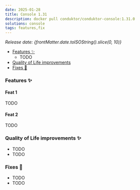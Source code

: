```yaml
---
date: 2025-01-28
title: Console 1.31
description: docker pull conduktor/conduktor-console:1.31.0
solutions: console
tags: features,fix
---
```


*Release date: {frontMatter.date.toISOString().slice(0, 10)}*

- [Features ✨](#features-)
  - TODO
- [Quality of Life improvements](#quality-of-life-improvements)
- [Fixes 🔨](#fixes-)


### Features ✨

#### Feat 1
TODO

#### Feat 2
TODO

### Quality of Life improvements ✨

- TODO
- TODO

### Fixes 🔨
- TODO
- TODO
